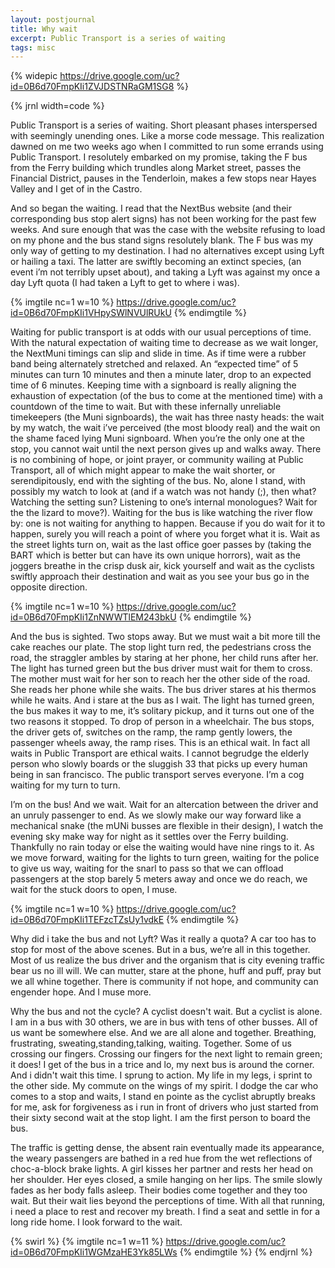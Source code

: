 ```yaml
---
layout: postjournal
title: Why wait
excerpt: Public Transport is a series of waiting
tags: misc
---
```

{% widepic  https://drive.google.com/uc?id=0B6d70FmpKIi1ZVJDSTNRaGM1SG8 %}

{%  jrnl  width=code %}

Public Transport is a series of waiting. Short pleasant phases interspersed with
seemingly unending ones. Like a morse code message.  This realization dawned on
me two weeks ago when I committed to run some errands using Public Transport.  I
resolutely embarked on my promise, taking the F bus from the Ferry building
which trundles along Market street, passes the Financial District, pauses in the
Tenderloin, makes a few stops near Hayes Valley and I get of in the Castro.

And so began the waiting. I read that the NextBus website (and their
corresponding bus stop alert signs) has not been working for the past few
weeks. And sure enough that was the case with the website refusing to load on my
phone and the bus stand signs resolutely blank. The F bus was my only way of
getting to my destination. I had no alternatives except using Lyft or hailing a
taxi. The latter are swiftly becoming an extinct species, (an event i’m not
terribly upset about), and taking a Lyft was against my once a day Lyft quota (I
had taken a Lyft to get to where i was).

{% imgtile nc=1 w=10 %}
https://drive.google.com/uc?id=0B6d70FmpKIi1VHpySWlNVUlRUkU
{% endimgtile %}


Waiting for public transport is at odds with our usual perceptions of time. With
the natural expectation of waiting time to decrease as we wait longer, the
NextMuni timings can slip and slide in time. As if time were a rubber band being
alternately stretched and relaxed. An “expected time” of 5 minutes can turn 10
minutes and then a minute later, drop to an expected time of 6 minutes. Keeping
time with a signboard is really aligning the exhaustion of expectation (of the
bus to come at the mentioned time) with a countdown of the time to wait. But
with these infernally unreliable timekeepers (the Muni signboards), the wait has
three nasty heads: the wait by my watch, the wait i’ve perceived (the most
bloody real) and the wait on the shame faced lying Muni signboard.  When you’re
the only one at the stop, you cannot wait until the next person gives up and
walks away.  There is no combining of hope, or joint prayer, or community
wailing at Public Transport, all of which might appear to make the wait shorter,
or serendipitously, end with the sighting of the bus. No, alone I stand, with
possibly my watch to look at (and if a watch was not handy (;), then what?
Watching the setting sun? Listening to one’s internal monologues? Wait for the
the lizard to move?). Waiting for the bus is like watching the river flow by:
one is not waiting for anything to happen. Because if you do wait for it to
happen, surely you will reach a point of where you forget what it is.  Wait as
the street lights turn on, wait as the last office goer passes by (taking the
BART which is better but can have its own unique horrors), wait as the joggers
breathe in the crisp dusk air, kick yourself and wait as the cyclists swiftly
approach their destination and wait as you see your bus go in the opposite
direction.

{% imgtile nc=1 w=10 %}
https://drive.google.com/uc?id=0B6d70FmpKIi1ZnNWWTlEM243bkU
{% endimgtile %}

And the bus is sighted. Two stops away. But we must wait a bit more till the
cake reaches our plate. The stop light turn red, the pedestrians cross the road,
the straggler ambles by staring at her phone, her child runs after her. The
light has turned green but the bus driver must wait for them to cross. The
mother must wait for her son to reach her the other side of the road. She reads
her phone while she waits. The bus driver stares at his thermos while he
waits. And i stare at the bus as I wait. The light has turned green, the bus
makes it way to me, it’s solitary pickup, and it turns out one of the two
reasons it stopped. To drop of person in a wheelchair. The bus stops, the driver
gets of, switches on the ramp, the ramp gently lowers, the passenger wheels
away, the ramp rises. This is an ethical wait. In fact all waits in Public
Transport are ethical waits. I cannot begrudge the elderly person who slowly
boards or the sluggish 33 that picks up every human being in san francisco. The
public transport serves everyone. I’m a cog waiting for my turn to turn.

I’m on the bus! And we wait. Wait for an altercation between the driver and an unruly passenger to end.  As we slowly make our way forward like a mechanical snake (the mUNi busses are flexible in their design), I watch the evening sky make way for night as it settles over the Ferry building. Thankfully no rain today or else the waiting would have nine rings to it. As we move forward, waiting for the lights to turn green, waiting for the police to give us way, waiting for the snarl to pass so that we can offload passengers at the stop barely 5 meters away and once we do reach, we wait for the stuck doors to open,  I muse.  

{% imgtile nc=1 w=10 %}
https://drive.google.com/uc?id=0B6d70FmpKIi1TEFzcTZsUy1vdkE
{% endimgtile %}

Why did i take the bus and not Lyft? Was it really a quota? A car too has to
stop for most of the above scenes. But in a bus, we’re all in this
together. Most of us realize the bus driver and the organism that is city
evening traffic bear us no ill will. We can mutter, stare at the phone, huff and
puff, pray but we all whine together. There is community if not hope, and
community can engender hope. And I muse more.


Why the bus and not the cycle? A cyclist doesn't wait. But a cyclist is alone. I
am in a bus with 30 others, we are in bus with tens of other busses. All of us
want be somewhere else. And we are all alone and together. Breathing,
frustrating, sweating,standing,talking, waiting. Together. Some of us crossing
our fingers. Crossing our fingers for the next light to remain green; it does! I
get of the bus in a trice and lo, my next bus is around the corner. And i didn't
wait this time. I sprung to action. My life in my legs, i sprint to the other
side. My commute on the wings of my spirit. I dodge the car who comes to a stop
and waits, I stand en pointe as the cyclist abruptly breaks for me, ask for
forgiveness as i run in front of drivers who just started from their sixty
second wait at the stop light. I am the first person to board the bus.

The traffic is getting dense, the absent rain eventually made its appearance,
the weary passengers are bathed in a red hue from the wet reflections of
choc-a-block brake lights.  A girl kisses her partner and rests her head on her
shoulder. Her eyes closed, a smile hanging on her lips. The smile slowly fades
as her body falls asleep.  Their bodies come together and they too wait. But
their wait lies beyond the perceptions of time. With all that running, i need a
place to rest and recover my breath.  I find a seat and settle in for a long
ride home. I look forward to the wait.


{% swirl %}
{% imgtile nc=1 w=11 %}
https://drive.google.com/uc?id=0B6d70FmpKIi1WGMzaHE3Yk85LWs
{% endimgtile %}
{% endjrnl %}

